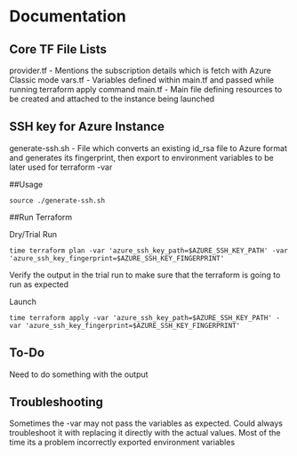 # Documentation

## Core TF File Lists
provider.tf - Mentions the subscription details which is fetch with Azure Classic mode
vars.tf - Variables defined within main.tf and passed while running terraform apply command
main.tf - Main file defining resources to be created and attached to the instance being launched

## SSH key for Azure Instance

generate-ssh.sh - File which converts an existing id_rsa file to Azure format and generates its fingerprint, then export to environment variables to be later used for terraform -var

##Usage 
````
source ./generate-ssh.sh
````

##Run Terraform

Dry/Trial Run
````
time terraform plan -var 'azure_ssh_key_path=$AZURE_SSH_KEY_PATH' -var 'azure_ssh_key_fingerprint=$AZURE_SSH_KEY_FINGERPRINT'
````

Verify the output in the trial run to make sure that the terraform is going to run as expected

Launch
````
time terraform apply -var 'azure_ssh_key_path=$AZURE_SSH_KEY_PATH' -var 'azure_ssh_key_fingerprint=$AZURE_SSH_KEY_FINGERPRINT'
````

## To-Do

Need to do something with the output

## Troubleshooting

Sometimes the -var may not pass the variables as expected. Could always troubleshoot it with replacing it directly with the actual values. Most of the time its a problem incorrectly exported environment variables
